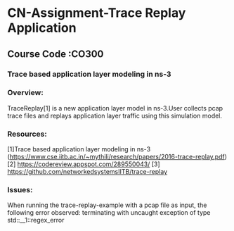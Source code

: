 # CN-Assignment-Trace Replay Application 
## Course Code :CO300
### Trace based application layer modeling in ns-3

### Overview:

TraceReplay[1] is a new application layer model in ns-3.User collects pcap trace files and replays application layer traffic using this simulation model.

### Resources:

[1]Trace based application layer modeling in ns-3 (https://www.cse.iitb.ac.in/~mythili/research/papers/2016-trace-replay.pdf)
[2] https://codereview.appspot.com/289550043/
[3] https://github.com/networkedsystemsIITB/trace-replay

### Issues:

When running the trace-replay-example with a pcap file as input, the following error observed:
terminating with uncaught exception of type std::__1::regex_error
